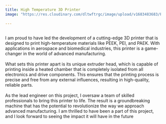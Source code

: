 ```yaml
---
title: High Temperature 3D Printer
image: "https://res.cloudinary.com/dltwftrgc/image/upload/v1683483683/Projects/5DIV0098_fahgh8.png"
 
---
```

<br>
I am proud to have led the development of a cutting-edge 3D printer that is designed to print high-temperature materials like PEEK, PEI, and PAEK. With applications in aerospace and biomedical industries, this printer is a game-changer in the world of advanced manufacturing.  
<br>
<br>
What sets this printer apart is its unique extruder head, which is capable of printing inside a heated chamber that is completely isolated from all electronics and drive components. This ensures that the printing process is precise and free from any external influences, resulting in high-quality, reliable parts.  
<br>
<br>
As the lead engineer on this project, I oversaw a team of skilled professionals to bring this printer to life. The result is a groundbreaking machine that has the potential to revolutionize the way we approach advanced manufacturing. I am thrilled to have been a part of this project, and I look forward to seeing the impact it will have in the future
